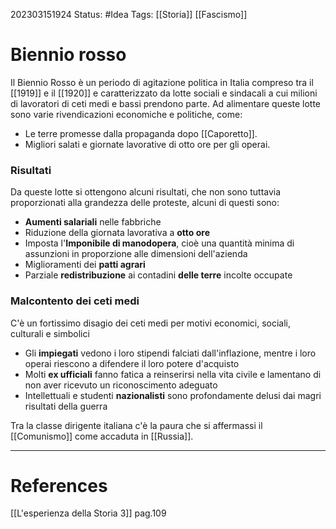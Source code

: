 202303151924
Status: #Idea 
Tags: [[Storia]] [[Fascismo]]

# Biennio rosso
Il Biennio Rosso è un periodo di agitazione politica in Italia compreso tra il [[1919]] e il [[1920]] e caratterizzato da lotte sociali e sindacali a cui milioni di lavoratori di ceti medi e bassi prendono parte.
Ad alimentare queste lotte sono varie rivendicazioni economiche e politiche, come:
- Le terre promesse dalla propaganda dopo [[Caporetto]].
- Migliori salati e giornate lavorative di otto ore per gli operai.

### Risultati 
Da queste lotte si ottengono alcuni risultati, che non sono tuttavia proporzionati alla grandezza delle proteste, alcuni di questi sono:
- **Aumenti salariali** nelle fabbriche
- Riduzione della giornata lavorativa a **otto ore**
- Imposta l'**Imponibile di manodopera**, cioè una quantità minima di assunzioni in proporzione alle dimensioni dell'azienda
- Miglioramenti dei **patti agrari**
- Parziale **redistribuzione** ai contadini **delle terre** incolte occupate

### Malcontento dei ceti medi
C'è un fortissimo disagio dei ceti medi per motivi economici, sociali, culturali e simbolici

- Gli **impiegati** vedono i loro stipendi falciati dall'inflazione, mentre i loro operai riescono a difendere il loro potere d'acquisto
- Molti **ex ufficiali** fanno fatica a reinserirsi nella vita civile e lamentano di non aver ricevuto un riconoscimento adeguato
- Intellettuali e studenti **nazionalisti** sono profondamente delusi dai magri risultati della guerra

Tra la classe dirigente italiana c'è la paura che si affermassi il [[Comunismo]] come accaduta in [[Russia]].


---
# References
[[L'esperienza della Storia 3]] pag.109